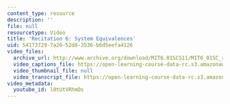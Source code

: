 ```yaml
---
content_type: resource
description: ''
file: null
resourcetype: Video
title: 'Recitation 6: System Equivalences'
uid: 54173729-7a26-52d8-3536-b6d5eefa4126
video_files:
  archive_url: http://www.archive.org/download/MIT6.01SCS11/MIT6_01SC_rec6_300k.mp4
  video_captions_file: https://open-learning-course-data-rc.s3.amazonaws.com/6-01sc-introduction-to-electrical-engineering-and-computer-science-i-spring-2011/a0a23fa647c85ba3814848448497bcf9_l0tUtVRhmDs.vtt
  video_thumbnail_file: null
  video_transcript_file: https://open-learning-course-data-rc.s3.amazonaws.com/6-01sc-introduction-to-electrical-engineering-and-computer-science-i-spring-2011/4598f8bec177475a9028212b4690610b_l0tUtVRhmDs.pdf
video_metadata:
  youtube_id: l0tUtVRhmDs
---
```

